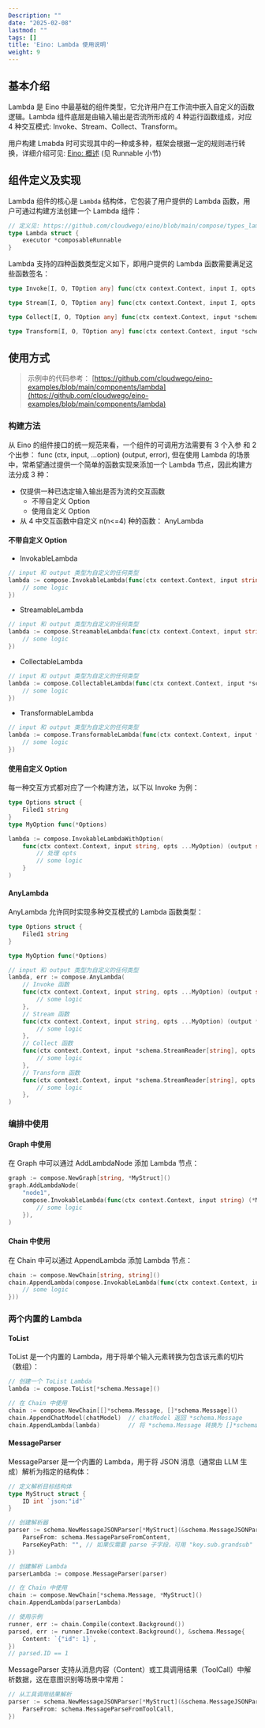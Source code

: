 ```yaml
---
Description: ""
date: "2025-02-08"
lastmod: ""
tags: []
title: 'Eino: Lambda 使用说明'
weight: 9
---
```


## **基本介绍**

Lambda 是 Eino 中最基础的组件类型，它允许用户在工作流中嵌入自定义的函数逻辑。Lambda 组件底层是由输入输出是否流所形成的 4 种运行函数组成，对应 4 种交互模式: Invoke、Stream、Collect、Transform。

用户构建 Lmabda 时可实现其中的一种或多种，框架会根据一定的规则进行转换，详细介绍可见: [Eino: 概述](/zh/docs/eino/overview) (见 Runnable 小节)

## **组件定义及实现**

Lambda 组件的核心是 `Lambda` 结构体，它包装了用户提供的 Lambda 函数，用户可通过构建方法创建一个 Lambda 组件：

```go
// 定义见: https://github.com/cloudwego/eino/blob/main/compose/types_lambda.go
type Lambda struct {
    executor *composableRunnable
}
```

Lambda 支持的四种函数类型定义如下，即用户提供的 Lambda 函数需要满足这些函数签名：

```go
type Invoke[I, O, TOption any] func(ctx context.Context, input I, opts ...TOption) (output O, err error)

type Stream[I, O, TOption any] func(ctx context.Context, input I, opts ...TOption) (output *schema.StreamReader[O], err error)

type Collect[I, O, TOption any] func(ctx context.Context, input *schema.StreamReader[I], opts ...TOption) (output O, err error)

type Transform[I, O, TOption any] func(ctx context.Context, input *schema.StreamReader[I], opts ...TOption) (output *schema.StreamReader[O], err error)
```

## **使用方式**

> 示例中的代码参考： [https://github.com/cloudwego/eino-examples/blob/main/components/lambda](https://github.com/cloudwego/eino-examples/blob/main/components/lambda)

### **构建方法**

从 Eino 的组件接口的统一规范来看，一个组件的可调用方法需要有 3 个入参 和 2 个出参： func (ctx, input, ...option) (output, error), 但在使用 Lambda 的场景中，常希望通过提供一个简单的函数实现来添加一个 Lambda 节点，因此构建方法分成 3 种：

- 仅提供一种已选定输入输出是否为流的交互函数
  - 不带自定义 Option
  - 使用自定义 Option
- 从 4 中交互函数中自定义 n(n<=4) 种的函数： AnyLambda

#### 不带自定义 Option

- InvokableLambda

```go
// input 和 output 类型为自定义的任何类型
lambda := compose.InvokableLambda(func(ctx context.Context, input string) (output string, err error) {
    // some logic
})
```

- StreamableLambda

```go
// input 和 output 类型为自定义的任何类型
lambda := compose.StreamableLambda(func(ctx context.Context, input string) (output *schema.StreamReader[string], err error) {
    // some logic
})
```

- CollectableLambda

```go
// input 和 output 类型为自定义的任何类型
lambda := compose.CollectableLambda(func(ctx context.Context, input *schema.StreamReader[string]) (output string, err error) {
    // some logic
})
```

- TransformableLambda

```go
// input 和 output 类型为自定义的任何类型
lambda := compose.TransformableLambda(func(ctx context.Context, input *schema.StreamReader[string]) (output *schema.StreamReader[string], err error) {
    // some logic
})
```

#### 使用自定义 Option

每一种交互方式都对应了一个构建方法，以下以 Invoke 为例：

```go
type Options struct {
    Filed1 string
}
type MyOption func(*Options)

lambda := compose.InvokableLambdaWithOption(
    func(ctx context.Context, input string, opts ...MyOption) (output string, err error) {
        // 处理 opts
        // some logic
    }
)
```

#### **AnyLambda**

AnyLambda 允许同时实现多种交互模式的 Lambda 函数类型：

```go
type Options struct {
    Filed1 string
}

type MyOption func(*Options)

// input 和 output 类型为自定义的任何类型
lambda, err := compose.AnyLambda(
    // Invoke 函数
    func(ctx context.Context, input string, opts ...MyOption) (output string, err error) {
        // some logic
    },
    // Stream 函数
    func(ctx context.Context, input string, opts ...MyOption) (output *schema.StreamReader[string], err error) {
        // some logic
    },
    // Collect 函数
    func(ctx context.Context, input *schema.StreamReader[string], opts ...MyOption) (output string, err error) {
        // some logic
    },
    // Transform 函数
    func(ctx context.Context, input *schema.StreamReader[string], opts ...MyOption) (output *schema.StreamReader[string], err error) {
        // some logic
    },
)
```

### **编排中使用**

#### **Graph 中使用**

在 Graph 中可以通过 AddLambdaNode 添加 Lambda 节点：

```go
graph := compose.NewGraph[string, *MyStruct]()
graph.AddLambdaNode(
    "node1",
    compose.InvokableLambda(func(ctx context.Context, input string) (*MyStruct, error) {
        // some logic
    }),
)
```

#### **Chain 中使用**

在 Chain 中可以通过 AppendLambda 添加 Lambda 节点：

```go
chain := compose.NewChain[string, string]()
chain.AppendLambda(compose.InvokableLambda(func(ctx context.Context, input string) (string, error) {
    // some logic
}))
```

### **两个内置的 Lambda**

#### **ToList**

ToList 是一个内置的 Lambda，用于将单个输入元素转换为包含该元素的切片（数组）：

```go
// 创建一个 ToList Lambda
lambda := compose.ToList[*schema.Message]()

// 在 Chain 中使用
chain := compose.NewChain[[]*schema.Message, []*schema.Message]()
chain.AppendChatModel(chatModel)  // chatModel 返回 *schema.Message
chain.AppendLambda(lambda)        // 将 *schema.Message 转换为 []*schema.Message
```

#### **MessageParser**

MessageParser 是一个内置的 Lambda，用于将 JSON 消息（通常由 LLM 生成）解析为指定的结构体：

```go
// 定义解析目标结构体
type MyStruct struct {
    ID int `json:"id"`
}

// 创建解析器
parser := schema.NewMessageJSONParser[*MyStruct](&schema.MessageJSONParseConfig{
    ParseFrom: schema.MessageParseFromContent,
    ParseKeyPath: "", // 如果仅需要 parse 子字段，可用 "key.sub.grandsub"
})

// 创建解析 Lambda
parserLambda := compose.MessageParser(parser)

// 在 Chain 中使用
chain := compose.NewChain[*schema.Message, *MyStruct]()
chain.AppendLambda(parserLambda)

// 使用示例
runner, err := chain.Compile(context.Background())
parsed, err := runner.Invoke(context.Background(), &schema.Message{
    Content: `{"id": 1}`,
})
// parsed.ID == 1
```

MessageParser 支持从消息内容（Content）或工具调用结果（ToolCall）中解析数据，这在意图识别等场景中常用：

```go
// 从工具调用结果解析
parser := schema.NewMessageJSONParser[*MyStruct](&schema.MessageJSONParseConfig{
    ParseFrom: schema.MessageParseFromToolCall,
})
```
